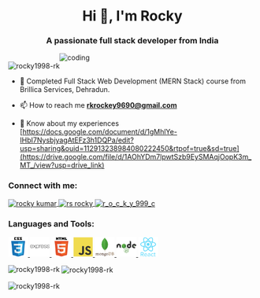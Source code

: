 <h1 align="center">Hi 👋, I'm Rocky</h1>
<h3 align="center">A passionate full stack developer from India</h3>

<img align="right" alt="coding" width="400" src="https://user-images.githubusercontent.com/55389276/140866485-8fb1c876-9a8f-4d6a-98dc-08c4981eaf70.gif"/>

<p align="left"> <img src="https://komarev.com/ghpvc/?username=rocky1998-rk&label=Profile%20views&color=0e75b6&style=flat" alt="rocky1998-rk" /> </p>

- 🌱 Completed Full Stack Web Development (MERN Stack) course from Brillica Services, Dehradun.

- 📫 How to reach me **rkrockey9690@gmail.com**

- 📄 Know about my experiences [https://docs.google.com/document/d/1gMhlYe-IHbI7NysbjyagAtEFz3h1DQPa/edit?usp=sharing&ouid=112913238984080222450&rtpof=true&sd=true](https://drive.google.com/file/d/1AOhYDm7lpwtSzb9EySMAqjOopK3m_MT_/view?usp=drive_link)

<h3 align="left">Connect with me:</h3>
<p align="left">
  <a href="https://www.linkedin.com/in/rocky-kumar-a57b1229b" target="_blank">
    <img align="center" src="https://cdn.jsdelivr.net/gh/devicons/devicon/icons/linkedin/linkedin-original.svg" alt="rocky kumar" height="30" width="40" />
  </a>
  <a href="https://fb.com/rs rocky" target="blank">
    <img align="center" src="https://raw.githubusercontent.com/rahuldkjain/github-profile-readme-generator/master/src/images/icons/Social/facebook.svg" alt="rs rocky" height="30" width="40" />
  </a>
  <a href="https://instagram.com/r_o_c_k_y_999_c" target="blank">
    <img align="center" src="https://raw.githubusercontent.com/rahuldkjain/github-profile-readme-generator/master/src/images/icons/Social/instagram.svg" alt="r_o_c_k_y_999_c" height="30" width="40" />
  </a>
</p>

<h3 align="left">Languages and Tools:</h3>
<p align="left"> <a href="https://www.w3schools.com/css/" target="_blank" rel="noreferrer"> <img src="https://raw.githubusercontent.com/devicons/devicon/master/icons/css3/css3-original-wordmark.svg" alt="css3" width="40" height="40"/> </a> <a href="https://expressjs.com" target="_blank" rel="noreferrer"> <img src="https://raw.githubusercontent.com/devicons/devicon/master/icons/express/express-original-wordmark.svg" alt="express" width="40" height="40"/> </a> <a href="https://www.w3.org/html/" target="_blank" rel="noreferrer"> <img src="https://raw.githubusercontent.com/devicons/devicon/master/icons/html5/html5-original-wordmark.svg" alt="html5" width="40" height="40"/> </a> <a href="https://developer.mozilla.org/en-US/docs/Web/JavaScript" target="_blank" rel="noreferrer"> <img src="https://raw.githubusercontent.com/devicons/devicon/master/icons/javascript/javascript-original.svg" alt="javascript" width="40" height="40"/> </a> <a href="https://www.mongodb.com/" target="_blank" rel="noreferrer"> <img src="https://raw.githubusercontent.com/devicons/devicon/master/icons/mongodb/mongodb-original-wordmark.svg" alt="mongodb" width="40" height="40"/> </a> <a href="https://nodejs.org" target="_blank" rel="noreferrer"> <img src="https://raw.githubusercontent.com/devicons/devicon/master/icons/nodejs/nodejs-original-wordmark.svg" alt="nodejs" width="40" height="40"/> </a> <a href="https://reactjs.org/" target="_blank" rel="noreferrer"> <img src="https://raw.githubusercontent.com/devicons/devicon/master/icons/react/react-original-wordmark.svg" alt="react" width="40" height="40"/> </a> </p>

<p><img align="left" src="https://github-readme-stats.vercel.app/api/top-langs?username=rocky1998-rk&show_icons=true&locale=en&layout=compact" alt="rocky1998-rk" /></p>

<p>&nbsp;<img align="center" src="https://github-readme-stats.vercel.app/api?username=rocky1998-rk&show_icons=true&locale=en" alt="rocky1998-rk" /></p>

<p><img align="center" src="https://github-readme-streak-stats.herokuapp.com/?user=rocky1998-rk&" alt="rocky1998-rk" /></p>

